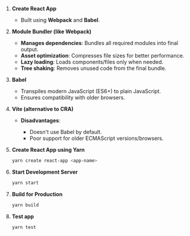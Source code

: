 1. **Create React App**

   * Built using **Webpack** and **Babel**.

2. **Module Bundler (like Webpack)**

   * **Manages dependencies**: Bundles all required modules into final output.
   * **Asset optimization**: Compresses file sizes for better performance.
   * **Lazy loading**: Loads components/files only when needed.
   * **Tree shaking**: Removes unused code from the final bundle.

3. **Babel**

   * Transpiles modern JavaScript (ES6+) to plain JavaScript.
   * Ensures compatibility with older browsers.

4. **Vite (alternative to CRA)**

   * **Disadvantages**:

     * Doesn't use Babel by default.
     * Poor support for older ECMAScript versions/browsers.

5. **Create React App using Yarn**

   ```bash
   yarn create react-app <app-name>
   ```

6. **Start Development Server**

   ```bash
   yarn start
   ```

7. **Build for Production**

   ```bash
   yarn build
   ```

8. **Test app**

   ```bash
   yarn test
   ```